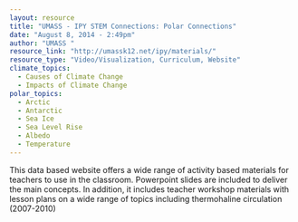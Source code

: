```yaml
---
layout: resource
title: "UMASS - IPY STEM Connections: Polar Connections"
date: "August 8, 2014 - 2:49pm"
author: "UMASS "
resource_link: "http://umassk12.net/ipy/materials/"
resource_type: "Video/Visualization, Curriculum, Website"
climate_topics:
  - Causes of Climate Change
  - Impacts of Climate Change
polar_topics:
  - Arctic
  - Antarctic
  - Sea Ice
  - Sea Level Rise
  - Albedo
  - Temperature
---
```


This data based website offers a wide range of activity based materials for teachers to use in the classroom. Powerpoint slides are included to deliver the main concepts.  In addition, it includes teacher workshop materials with lesson plans on a wide range of topics including thermohaline circulation (2007-2010)
